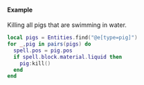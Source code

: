 #### Example
Killing all pigs that are swimming in water.
```lua
local pigs = Entities.find("@e[type=pig]")
for _,pig in pairs(pigs) do
  spell.pos = pig.pos
  if spell.block.material.liquid then
    pig:kill()
  end
end
```
